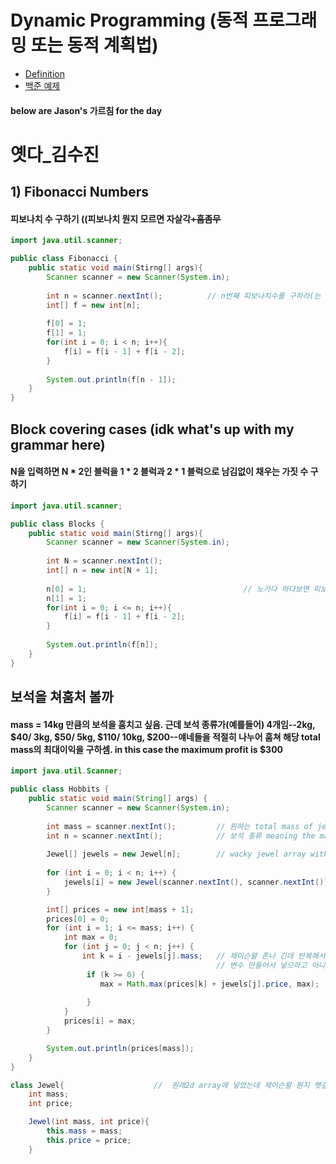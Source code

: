 # Dynamic Programming (동적 프로그래밍 또는 동적 계획법)
+ [Definition](http://janghw.tistory.com/entry/%EC%95%8C%EA%B3%A0%EB%A6%AC%EC%A6%98-Dynamic-Programming-%EB%8F%99%EC%A0%81-%EA%B3%84%ED%9A%8D%EB%B2%95)
+ [백준 예제](https://www.acmicpc.net/blog/view/31)
#### below are Jason's 가르침 for the day
# 옛다_김수진
## 1) Fibonacci Numbers
#### 피보나치 수 구하기 ((피보나치 뭔지 모르면 자살각~~+흠좀무~~
```java
import java.util.scanner;

public class Fibonacci {
    public static void main(Stirng[] args){
        Scanner scanner = new Scanner(System.in);
        
        int n = scanner.nextInt();          // n번째 피보나치수를 구하라(는 카라)
        int[] f = new int[n];
        
        f[0] = 1;
        f[1] = 1;
        for(int i = 0; i < n; i++){
            f[i] = f[i - 1] + f[i - 2];
        }
        
        System.out.println(f[n - 1]);
    }
}
```     
## Block covering cases (idk what's up with my grammar here)
#### N을 입력하면 N * 2인 블럭을 1 * 2 블럭과 2 * 1 블럭으로 남김없이 채우는 가짓 수 구하기
```java
import java.util.scanner;

public class Blocks {
    public static void main(Stirng[] args){
        Scanner scanner = new Scanner(System.in);
        
        int N = scanner.nextInt();
        int[] n = new int[N + 1];
        
        n[0] = 1;                                   // 노가다 하다보면 피보나치 빼박이라 거의 같음
        n[1] = 1;
        for(int i = 0; i <= n; i++){
            f[i] = f[i - 1] + f[i - 2];
        }
        
        System.out.println(f[n]);
    }
}
```
## 보석을 쳐훔처 볼까
#### mass = 14kg 만큼의 보석을 훔치고 싶음. 근데 보석 종류가(예를들어) 4개임--2kg, $40/ 3kg, $50/ 5kg, $110/ 10kg, $200--얘네들을 적절히 나누어 훔쳐 해당 total mass의 최대이익을 구하셈. in this case the maximum profit is $300 
```java
import java.util.Scanner;

public class Hobbits {
    public static void main(String[] args) {
        Scanner scanner = new Scanner(System.in);
        
        int mass = scanner.nextInt();         // 원하는 total mass of jewels
        int n = scanner.nextInt();            // 보석 종류 meaning the mass and the price 
        
        Jewel[] jewels = new Jewel[n];        // wacky jewel array with their masses and prices
        
        for (int i = 0; i < n; i++) {
            jewels[i] = new Jewel(scanner.nextInt(), scanner.nextInt());
        }

        int[] prices = new int[mass + 1];
        prices[0] = 0;
        for (int i = 1; i <= mass; i++) {
            int max = 0;
            for (int j = 0; j < n; j++) {
                int k = i - jewels[j].mass;   // 제이슨왈 존나 긴데 반복해서 써야하는 변수는 간단하게 
                                              // 변수 만들어서 넣으라고 아니면 개헷갈림
                 if (k >= 0) {
                    max = Math.max(prices[k] + jewels[j].price, max);   // 비교 then 최댓값 골라주는 
                                                                        // 함수써서 max에 더 큰값 넣어줌
                 }
            }
            prices[i] = max;
        }

        System.out.println(prices[mass]);
    }
}

class Jewel{                    //  원래2d array에 넣었는데 제이슨왈 뭔지 헷갈리니까 class로 만들라고
    int mass;
    int price;

    Jewel(int mass, int price){
        this.mass = mass;
        this.price = price;
    }
```
